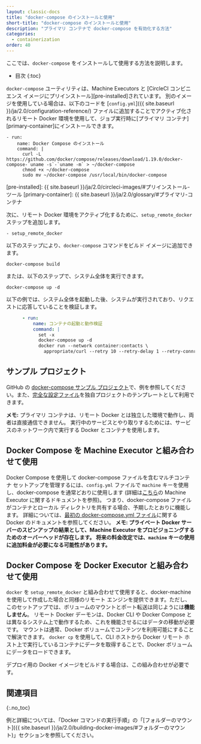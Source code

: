 ```yaml
---
layout: classic-docs
title: "docker-compose のインストールと使用"
short-title: "docker-compose のインストールと使用"
description: "プライマリ コンテナで docker-compose を有効化する方法"
categories:
  - containerization
order: 40
---
```


ここでは、`docker-compose` をインストールして使用する方法を説明します。

- 目次 
{:toc}

`docker-compose` ユーティリティは、Machine Executors と \[CircleCI コンビニエンス イメージにプリインストール\]\[pre-installed\]されています。 別のイメージを使用している場合は、以下のコードを [`config.yml`]({{ site.baseurl }}/ja/2.0/configuration-reference/) ファイルに追加することでアクティブ化されるリモート Docker 環境を使用して、ジョブ実行時に\[プライマリ コンテナ\]\[primary-container\]にインストールできます。

    - run:
        name: Docker Compose のインストール
        command: |
          curl -L https://github.com/docker/compose/releases/download/1.19.0/docker-compose-`uname -s`-`uname -m` > ~/docker-compose
          chmod +x ~/docker-compose
          sudo mv ~/docker-compose /usr/local/bin/docker-compose
    

[pre-installed]: {{ site.baseurl }}/ja/2.0/circleci-images/#プリインストール-ツール [primary-container]: {{ site.baseurl }}/ja/2.0/glossary/#プライマリ-コンテナ

次に、リモート Docker 環境をアクティブ化するために、`setup_remote_docker` ステップを追加します。

    - setup_remote_docker
    

以下のステップにより、`docker-compose` コマンドをビルド イメージに追加できます。

    docker-compose build
    

または、以下のステップで、システム全体を実行できます。

    docker-compose up -d
    

以下の例では、システム全体を起動した後、システムが実行されており、リクエストに応答していることを検証します。

```YAML
      - run:
          name: コンテナの起動と動作検証
          command: |
            set -x
            docker-compose up -d
            docker run --network container:contacts \
              appropriate/curl --retry 10 --retry-delay 1 --retry-connrefused http://localhost:8080/contacts/test
```

## サンプル プロジェクト

GitHub の [docker-compose サンプル プロジェクト](https://github.com/circleci/cci-demo-docker/tree/docker-compose)で、例を参照してください。また、[完全な設定ファイル](https://github.com/circleci/cci-demo-docker/blob/docker-compose/.circleci/config.yml)を独自プロジェクトのテンプレートとして利用できます。

**メモ:** プライマリ コンテナは、リモート Docker とは独立した環境で動作し、両者は直接通信できません。 実行中のサービスとやり取りするためには、サービスのネットワーク内で実行する Docker とコンテナを使用します。

## Docker Compose を Machine Executor と組み合わせて使用

Docker Compose を使用して docker-compose ファイルを含むマルチコンテナ セットアップを管理するには、`config.yml` ファイルで `machine` キーを使用し、docker-compose を通常どおりに使用します (詳細は[こちら](https://circleci.com/ja/docs/2.0/executor-types/#machine-を使用する)の Machine Executor に関するドキュメントを参照)。 つまり、docker-compose ファイルがコンテナとローカル ディレクトリを共有する場合、予期したとおりに機能します。 詳細については、[最初の docker-compose.yml ファイル](https://docs.docker.com/get-started/part3/#your-first-docker-composeyml-file)に関する Docker のドキュメントを参照してください。 **メモ: プライベート Docker サーバーのスピンアップの結果として、Machine Executor をプロビジョニングするためのオーバーヘッドが存在します。 将来の料金改定では、`machine` キーの使用に追加料金が必要になる可能性があります。**

## Docker Compose を Docker Executor と組み合わせて使用

`docker` を `setup_remote_docker` と組み合わせて使用すると、docker-machine を使用して作成した場合と同様のリモート エンジンを提供できます。ただし、このセットアップでは、ボリュームのマウントとポート転送は同じようには**機能しません**。 リモート Docker デーモンは、Docker CLI や Docker Compose とは異なるシステム上で動作するため、これを機能させるにはデータの移動が必要です。 マウントは通常、Docker ボリュームでコンテンツを利用可能にすることで解決できます。 `docker cp` を使用して、CLI ホストから Docker リモート ホスト上で実行しているコンテナにデータを取得することで、Docker ボリュームにデータをロードできます。

デプロイ用の Docker イメージをビルドする場合は、この組み合わせが必要です。

## 関連項目

{:.no_toc}

例と詳細については、「Docker コマンドの実行手順」の「[フォルダーのマウント]({{ site.baseurl }}/ja/2.0/building-docker-images/#フォルダーのマウント)」セクションを参照してください。
